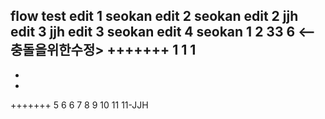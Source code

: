 flow test
edit 1 seokan
edit 2 seokan
edit 2 jjh
edit 3 jjh
edit 3 seokan
edit 4 seokan
1
2
33
6 <-- 충돌을위한수정>
+++++++
1
1
1
-
-
-
+++++++
5
6
6
7
8
9
10
11
11-JJH